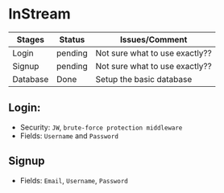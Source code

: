 # InStream

Stages           | Status | Issues/Comment
---------------- | -------------- | -------------- 
Login            | pending       | Not sure what to use exactly??
Signup           | pending     | Not sure what to use exactly??
Database         | Done | Setup the basic database 

## Login:
- Security: `JW`, `brute-force protection middleware`
- Fields: `Username` and `Password`

## Signup
- Fields: `Email`, `Username`, `Password`

